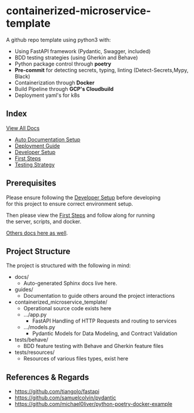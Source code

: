 # containerized-microservice-template

A github repo template using python3 with:
 - Using FastAPI framework (Pydantic, Swagger, included)
 - BDD testing strategies (using Gherkin and Behave)
 - Python package control through **poetry**
 - **Pre-commit** for detecting secrets, typing, linting (Detect-Secrets,Mypy, Black)
 - Containerization through **Docker**
 - Build Pipeline through **GCP's Cloudbuild**
 - Deployment yaml's for k8s


## Index

[View All Docs](./guides/)
- [Auto Documentation Setup](guides/auto_documentation.md)
- [Deployment Guide](guides/deployment_guide.md) 
- [Developer Setup](guides/developer_setup.md)
- [First Steps](guides/first_steps.md)
- [Testing Strategy](guides/testing_strategy.md)


## Prerequisites

Please ensure following the [Developer Setup](guides/developer_setup.md) before developing \
for this project to ensure correct environment setup.

Then please view the [First Steps](guides/first_steps.md) and follow along for running \
the server, scripts, and docker.

[Others docs here as well](./guides/).

## Project Structure

The project is structured with the following in mind:

- docs/
    - Auto-generated Sphinx docs live here.
- guides/
    - Documentation to guide others around the project interactions 
- containerized_microservice_template/
    - Operational source code exists here
    - .../app.py
        - FastAPI Handling of HTTP Requests and routing to services 
    - .../models.py
        - Pydantic Models for Data Modeling, and Contract Validation
- tests/behave/
    - BDD feature testing with Behave and Gherkin feature files
- tests/resources/
    - Resources of various files types, exist here


## References & Regards
- https://github.com/tiangolo/fastapi
- https://github.com/samuelcolvin/pydantic
- https://github.com/michael0liver/python-poetry-docker-example

